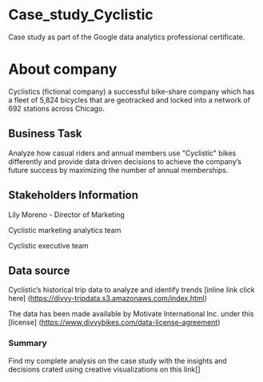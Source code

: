 # Case_study_Cyclistic
Case study as part of the Google data analytics professional certificate. 

# About company

Cyclistics (fictional company) a successful bike-share company which has a fleet of 5,824 bicycles that
are geotracked and locked into a network of 692 stations across Chicago. 


## Business Task

Analyze how casual riders and annual members use "Cyclistic" bikes differently and provide data driven decisions to achieve the company’s future success by maximizing the number of annual memberships. 


## Stakeholders Information

Lily Moreno - Director of Marketing

Cyclistic marketing analytics team

Cyclistic executive team


## Data source 

Cyclistic’s historical trip data to analyze and identify trends [inline link click here] (https://divvy-tripdata.s3.amazonaws.com/index.html) 

The data has been made available by Motivate International Inc. under this [license] (https://www.divvybikes.com/data-license-agreement)

### Summary

Find my complete analysis on the case study with the insights and decisions crated using creative visualizations on this link[]




